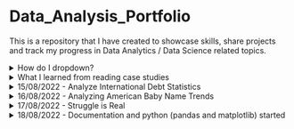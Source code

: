 # Data_Analysis_Portfolio
This is a repository that I have created to showcase skills, share projects and track my progress in Data Analytics / Data Science related topics.
<details>
<summary>How do I dropdown?</summary>
<br>
I have learned how to add drop down in readme.md file LOL!😛😛😏
</details>

<details>
<summary>What I learned from reading case studies</summary>
<br>
Analysing data is time consuming and need effort. Before blindly touching given data set it is really important to understand the problem really well. If x is your problem and you are finding a solution for y then I think we all are wasting time and effort. It is very important to put the effort in the right direction. So here is what I understand from reading a case study of 'yammer'- a communication platform for companies. I got this case study from mode analytics. Found it really helpful.  
</details>

<details>
<summary>15/08/2022 - Analyze International Debt Statistics</summary>
<br>
Today I have done a sql project. I completed 'Analyze International Debt Statistics'. It was a project listed in Data camp which is a very good platform for learning data science and analytics. I have made a jupiter note book. I will update the same in the upcoming days with added insights and summary. In a nutshell the project contained 9 questions, given data put lights on the world debt percentage by each countries. I used mysql work bench for writing queries. Listed the same in a jupyter note book but the story telling part needs much more improvement. I will work on it.
</details>

<details>
<summary>16/08/2022 - Analyzing American Baby Name Trends </summary>
<br>
Today I have done another sql project. Still working on the project. It involve sql table join. I know documentation part of yesterday's project is still there. Worked on it as well little bit of work is pending.I am planning to start separate repo for each project. The queries involved in this project is little bit complex in nature. Hurray I can manage it!! 😏. Tomorrow hopefully I can complete both the project and it's documentation. 
</details>

<details>
<summary>17/08/2022 - Struggle is Real </summary>
<br>
It was a really difficult day for me. Now the time is 2.37 A.M. I was trying to install jupyter notebook by myself in my localhost and connecting the same with sql for my project documentation. The first part went really well. But connecting sql with notebook was a pain in my a**. I struggled a lot. But thanks to me for my dedication finally I made it. But I am sorry I coudn't start documentation as it is almost 3 in the morning. I want a sleep. Almost 7 hours of struggle and reading documentation were required for me to troubleshoot the issue. Between don't use a @ in your SQL password you can thank me later 😆😆. I will upload my notebook file along with it. It is untitled 4. 
Fun fact:1,2,3 were there but I am not going to upload that

Good Morning 😂
</details>

<details>
<summary>18/08/2022 - Documentation and python (pandas and matplotlib) started </summary>
<br>
I have started learning pandas and matplotlib. Seems little bit overwhelming but its okay I will learn it. Started documenting my sql project using jupyter notebook. I will upload sql script and jupyter notebook today in a seperate repo.I am planning to do a video on how to install jupyter notebook and run sql in jupyter using ipython-sql. Documentation is cool
Good Morning 😂
</details>

